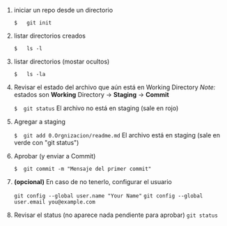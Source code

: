 1. iniciar un repo desde un directorio 

    `$   git init`

2. listar directorios creados
    
    `$   ls -l`

3. listar directorios (mostar ocultos)

    `$   ls -la`

4. Revisar el estado del archivo que aún está en Working Directory
    *Note:* estados son **Working** Directory -> **Staging** -> **Commit**

    `$  git status`
    El archivo no está en staging (sale en rojo)

5. Agregar a staging

    `$  git add 0.Orgnizacion/readme.md`
    El archivo está en staging (sale en verde con "git status")

6. Aprobar (y enviar a Commit)

    `$  git commit -m "Mensaje del primer commit"`

7. **(opcional)** En caso de no tenerlo, configurar el usuario

    `git config --global user.name "Your Name"`
    `git config --global user.email you@example.com`

8. Revisar el status (no aparece nada pendiente para aprobar) `git status`
